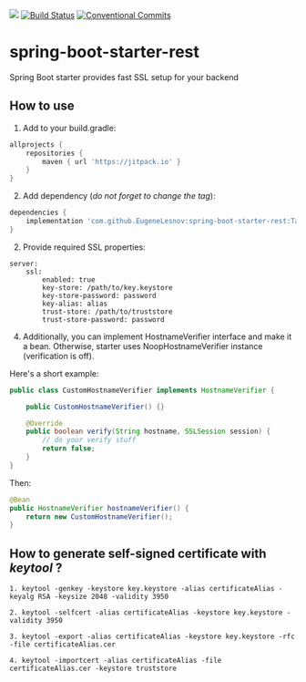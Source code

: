 [![](https://jitpack.io/v/EugeneLesnov/spring-boot-starter-rest.svg)](https://jitpack.io/#EugeneLesnov/spring-boot-starter-rest)
[![Build Status](https://travis-ci.com/EugeneLesnov/spring-boot-starter-rest.svg?branch=master)](https://travis-ci.com/EugeneLesnov/spring-boot-starter-rest)
[![Conventional Commits](https://img.shields.io/badge/Conventional%20Commits-1.0.0-yellow.svg)](https://conventionalcommits.org)

# spring-boot-starter-rest
Spring Boot starter provides fast SSL setup for your backend 

## How to use

1. Add to your build.gradle:
```groovy
allprojects {
    repositories {
        maven { url 'https://jitpack.io' }
    }
}
```

2. Add dependency (_do not forget to change the tag_):
```groovy
dependencies {
    implementation 'com.github.EugeneLesnov:spring-boot-starter-rest:Tag'
}
```

2. Provide required SSL properties:
```
server:
    ssl:
        enabled: true
        key-store: /path/to/key.keystore
        key-store-password: password
        key-alias: alias
        trust-store: /path/to/truststore
        trust-store-password: password
```

4. Additionally, you can implement HostnameVerifier interface and make it a bean. 
Otherwise, starter uses NoopHostnameVerifier instance (verification is off).

Here's a short example:
``` java
public class CustomHostnameVerifier implements HostnameVerifier {

    public CustomHostnameVerifier() {}

    @Override
    public boolean verify(String hostname, SSLSession session) {
        // do your verify stuff
        return false;
    }
}
```

Then:
``` java
@Bean
public HostnameVerifier hostnameVerifier() {
    return new CustomHostnameVerifier();
}
```

## How to generate self-signed certificate with _keytool_ ?

```
1. keytool -genkey -keystore key.keystore -alias certificateAlias -keyalg RSA -keysize 2048 -validity 3950

2. keytool -selfcert -alias certificateAlias -keystore key.keystore -validity 3950

3. keytool -export -alias certificateAlias -keystore key.keystore -rfc -file certificateAlias.cer

4. keytool -importcert -alias certificateAlias -file certificateAlias.cer -keystore truststore
```